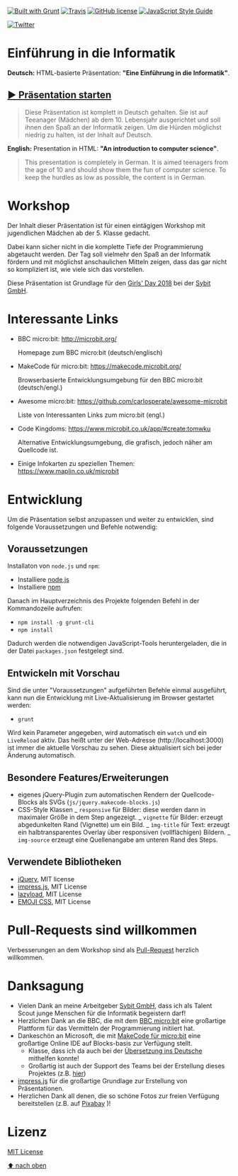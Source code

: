 [![Built with Grunt](https://cdn.gruntjs.com/builtwith.png)](http://gruntjs.com/)
[![Travis](https://img.shields.io/travis/rust-lang/rust.svg)](https://travis-ci.org/stritti/girlsday-einfuehrung-informatik)
[![GitHub license](https://img.shields.io/github/license/stritti/girlsday-einfuehrung-informatik.svg)](https://github.com/stritti/girlsday-einfuehrung-informatik/blob/master/LICENSE)
[![JavaScript Style Guide](https://img.shields.io/badge/code_style-standard-brightgreen.svg)](https://standardjs.com)

[![Twitter](https://img.shields.io/twitter/url/https/github.com/stritti/girlsday-einfuehrung-informatik.svg?style=social)](https://twitter.com/intent/tweet?text=Wow:&url=https%3A%2F%2Fgithub.com%2Fstritti%2Fgirlsday-einfuehrung-informatik)

# Einführung in die Informatik

**Deutsch:** HTML-basierte Präsentation: **"Eine Einführung in die Informatik"**.

## [▶ Präsentation starten](https://stritti.github.io/girlsday-einfuehrung-informatik)

> Diese Präsentation ist komplett in Deutsch gehalten. Sie ist auf Teeanager (Mädchen) ab dem 10. Lebensjahr ausgerichtet und soll ihnen den Spaß an der Informatik zeigen. Um die Hürden möglichst niedrig zu halten, ist der Inhalt auf Deutsch.

**English:** Presentation in HTML: **"An introduction to computer science"**.

> This presentation is completely in German. It is aimed teenagers from the age of 10 and should show them the fun of computer science. To keep the hurdles as low as possible, the content is in German.

# Workshop

Der Inhalt dieser Präsentation ist für einen eintägigen Workshop mit jugendlichen Mädchen ab der 5. Klasse gedacht.

Dabei kann sicher nicht in die komplette Tiefe der Programmierung abgetaucht werden. Der Tag soll vielmehr den
Spaß an der Informatik fördern und mit möglichst anschaulichen Mitteln zeigen, dass das gar nicht so
kompliziert ist, wie viele sich das vorstellen.

Diese Präsentation ist Grundlage für den [Girls' Day 2018](https://www.girls-day.de/) bei der [Sybit GmbH](https://www.sybit.de).

# Interessante Links

- BBC micro:bit: http://microbit.org/

  Homepage zum BBC micro:bit (deutsch/englisch)

- MakeCode für micro:bit: https://makecode.microbit.org/

  Browserbasierte Entwicklungsumgebung für den BBC micro:bit (deutsch/engl.)

- Awesome micro:bit: https://github.com/carlosperate/awesome-microbit

  Liste von Interessanten Links zum micro:bit (engl.)

- Code Kingdoms: https://www.microbit.co.uk/app/#create:tomwku

  Alternative Entwicklungsumgebung, die grafisch, jedoch näher am Quellcode ist.

- Einige Infokarten zu speziellen Themen: https://www.maplin.co.uk/microbit

# Entwicklung

Um die Präsentation selbst anzupassen und weiter zu entwicklen, sind folgende Voraussetzungen und Befehle notwendig:

## Voraussetzungen

Installaton von `node.js` und `npm`:

- Installiere [node.js](https://nodejs.org/de/)
- Installiere [npm](https://www.npmjs.com/get-npm)

Danach im Hauptverzeichnis des Projekte folgenden Befehl in der Kommandozeile aufrufen:

- `npm install -g grunt-cli`
- `npm install`

Dadurch werden die notwendigen JavaScript-Tools heruntergeladen, die in der Datei `packages.json` festgelegt sind.

## Entwickeln mit Vorschau

Sind die unter "Voraussetzungen" aufgeführten Befehle einmal ausgeführt, kann nun die Entwicklung mit Live-Aktualisierung im Browser gestartet werden:

- `grunt`

Wird kein Parameter angegeben, wird automatisch ein `watch` und ein `LiveReload` aktiv. Das heißt unter der Web-Adresse (http://localhost:3000) ist immer die aktuelle Vorschau zu sehen. Diese aktualisiert sich bei jeder Änderung automatisch.

## Besondere Features/Erweiterungen

- eigenes jQuery-Plugin zum automatischen Rendern der Quellcode-Blocks als SVGs (`js/jquery.makecode-blocks.js`)
- CSS-Style Klassen
  _ `responsive` für Bilder: diese werden dann in maximaler Größe in dem Step angezeigt.
  _ `vignette` für Bilder: erzeugt abgedunkelten Rand (Vignette) um ein Bild.
  _ `ìmg-title` für Text: erzeugt ein halbtransparentes Overlay über responsiven (vollflächigen) Bildern.
  _ `img-source` erzeugt eine Quellenangabe am unteren Rand des Steps.

## Verwendete Bibliotheken

- [jQuery](https://jquery.com/), MIT license
- [impress.js](https://github.com/bartaz/impress.js), MIT License
- [lazyload](https://github.com/tuupola/jquery_lazyload), MIT License
- [EMOJI CSS](https://afeld.github.io/emoji-css/), MIT License

# Pull-Requests sind willkommen

Verbesserungen an dem Workshop sind als [Pull-Request](https://github.com/stritti/girlsday-einfuehrung-informatik/pulls) herzlich willkommen.

# Danksagung

- Vielen Dank an meine Arbeitgeber [Sybit GmbH](https://www.sybit.de), dass ich als Talent Scout junge Menschen für die Informatik begeistern darf!
- Herzlichen Dank an die BBC, die mit dem [BBC micro:bit](http://microbit.org/) eine großartige Plattform für das Vermitteln der Programmierung initiiert hat.
- Dankeschön an Microsoft, die mit [MakeCode für micro:bit](https://makecode.microbit.org/) eine großartige Online IDE auf Blocks-basis zur Verfügung stellt.
  - Klasse, dass ich da auch bei der [Übersetzung ins Deutsche](https://makecode.com/translate) mithelfen konnte!
  - Großartig ist auch der Support des Teams bei der Erstellung dieses Projektes (z.B. [hier](https://github.com/Microsoft/pxt-microbit/issues/623))
- [impress.js](http://github.com/bartaz/impress.js) für die großartige Grundlage zur Erstellung von Präsentationen.
- Herzlichen Dank all denen, die so schöne Fotos zur freien Verfügung bereitstellen (z.B. auf [Pixabay](https://pixabay.com) )!

# Lizenz

[MIT License](LICENSE)

[⬆ nach oben](#einführung-in-die-informatik)
